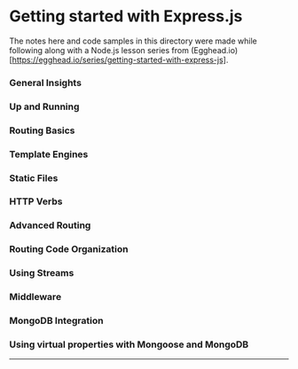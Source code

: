 # Getting started with Express.js

The notes here and code samples in this directory were made while following along with a Node.js lesson series from (Egghead.io)[https://egghead.io/series/getting-started-with-express-js].

### General Insights



### Up and Running



### Routing Basics



### Template Engines



### Static Files



### HTTP Verbs



### Advanced Routing



### Routing Code Organization



### Using Streams



### Middleware



### MongoDB Integration



### Using virtual properties with Mongoose and MongoDB













***
